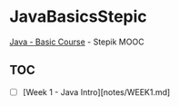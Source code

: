 # JavaBasicsStepic

[Java - Basic Course][1] - Stepik MOOC

## TOC

 - [ ] [Week 1 - Java Intro][notes/WEEK1.md]

 [1]: https://stepik.org/course/Java-%D0%91%D0%B0%D0%B7%D0%BE%D0%B2%D1%8B%D0%B9-%D0%BA%D1%83%D1%80%D1%81-187

